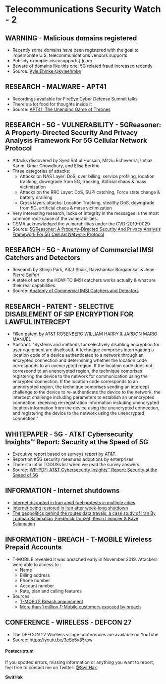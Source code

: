 # Telecommunications Security Watch - 2

## WARNING - Malicious domains registered
- Recently some domains have been registered with the goal to impersonate U.S. telecommunications vendors supports
- Publicly example: ciscosupports[.]com
- Beware of domains like this one, 5G related fraud increased recently
- Source: [Kyle Ehmke @kyleehmke](https://twitter.com/kyleehmke/status/1195317494719930370?s=20)

## RESEARCH - MALWARE - APT41
- Recordings available for FireEye Cyber Defense Summit talks
- There's a lot food for thoughts inside it
- Source: [APT41: The Unending Game of Thrones](https://summit.fireeye.com/learn/tracks.html#technical-apt41)

## RESEARCH - 5G - VULNERABILITY - 5GReasoner: A Property-Directed Security And Privacy Analysis Framework For 5G Cellular Network Protocol
- Attacks discovered by Syed Rafiul Hussain, Mitziu Echeverria, Imtiaz Karim, Omar Chowdhury, and Elisa Bertino
- Three categories of attacks:
  * Attacks on NAS Layer: DoS, over billing, service profiling, location tracking, downgrade from 5G, tracking, Atificial chaos & mass victimization
  * Attacks on the RRC Layer: DoS, SUPI catching, Force state change & battery draining
  * Cross layers attacks: Location Tracking, stealthy DoS, downgrade from 5G, artificial chaos & mass victimization
- Very interesting research, lacks of integrity in the messages is the most common root-cause of the vulnerabilities.
- GSMA acknowledged the vulnerabilities under the CVD-2019-0029
- Source: [5GReasoner: A Property-Directed Security And Privacy Analysis Framework For 5G Cellular Network Protocol](https://relentless-warrior.github.io/wp-content/uploads/2019/10/5GReasoner.pdf)

## RESEARCH - 5G - Anatomy of Commercial IMSI Catchers and Detectors
- Research by Shinjo Park, Altaf Shaik, Ravishankar Borgaonkar & Jean-Pierre Seifert
- A state of art on the HOW-TO IMSI catchers works actually & what are their real capabilities.
- Source: [Anatomy of Commercial IMSI Catchers and Detectors](https://dl.acm.org/citation.cfm?id=3358649)

## RESEARCH - PATENT - SELECTIVE DISABLEMENT OF SIP ENCRYPTION FOR LAWFUL INTERCEPT
- Filled patent by AT&T ROSENBERG WILLIAM HARRY & JARDON MARIO MANUEL
- Abstract: "Systems and methods for selectively disabling encryption for user equipment are disclosed. A technique comprises interrogating a location code of a device authenticated to a network through an encrypted connection and determining whether the location code corresponds to an unencrypted region. If the location code does not correspond to an unencrypted region, the technique comprises registering the device to the network for communication using the encrypted connection. If the location code corresponds to an unencrypted region, the technique comprises sending an intercept challenge to the device to re-authenticate the device to the network, the intercept challenge including parameters to establish an unencrypted connection, receiving re-registration information including unencrypted location information from the device using the unencrypted connection, and registering the device to the network using the unencrypted connection."

## WHITEPAPER - 5G - AT&T Cybersecurity Insights™ Report: Security at the Speed of 5G
- Executive report based on surveys report by AT&T.
- Report on #5G security measures adoptions by enterprises.
- There’s a lot in TODOSs list when we read the survey answers.
- Source: [WP-PDF: AT&T Cybersecurity Insights™ Report: Security at the Speed of 5G](https://www.alienvault.com/resource-center/analyst-reports/cybersecurity-insights-report-ninth-edition)

## INFORMATION - Internet shutdowns
- [Internet disrupted in Iran amid fuel protests in multiple cities](https://netblocks.org/reports/internet-disrupted-in-iran-amid-fuel-protests-in-multiple-cities-pA25L18b)
- [Internet being restored in Iran after week-long shutdown](https://netblocks.org/reports/internet-restored-in-iran-after-protest-shutdown-dAmqddA9)
- [The geopolitics behind the routes data travels: a case study of Iran By Loqman Salamatian, Frederick Douzet, Kevin Limonier & Kavé Salamatian](https://arxiv.org/ftp/arxiv/papers/1911/1911.07723.pdf)

## INFORMATION - BREACH - T-MOBILE Wireless Prepaid Accounts
- T-MOBILE revealed it was breached early in November 2019. Attackers were able to access to :
  * Name
  * Billing address
  * Phone number
  * Account number
  * Rate, plan and calling features
- Sources:
  * [T-MOBILE Breach anouncment](https://www.t-mobile.com/customers/6305378822)
  * [More than 1 million T-Mobile customers exposed by breach](https://techcrunch.com/2019/11/22/more-than-1-million-t-mobile-customers-exposed-by-breach/)

## CONFERENCE - WIRELESS - DEFCON 27
- The DEFCON 27 Wireless village conferences are available on YouTube
- Source: https://youtu.be/3eSo5v35rpw

#### Postscriptum
If you spotted errors, missing information or anything you want to report, feel free to contact me on Twitter: [@SwitHak](https://twitter.com/swithak/)

**SwitHak**
